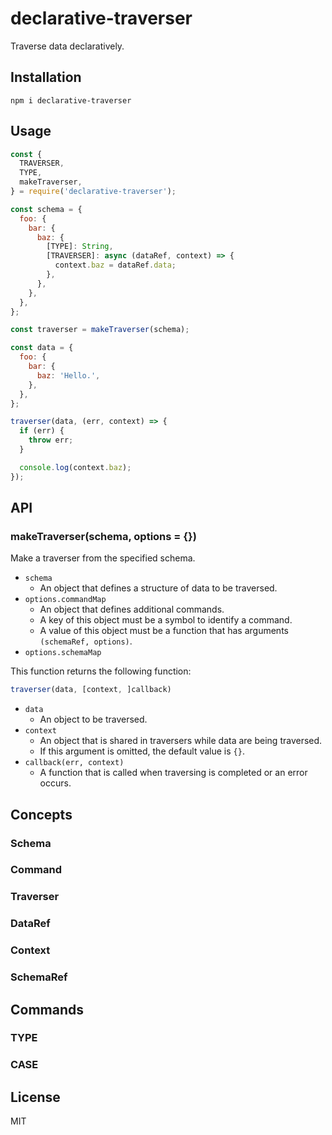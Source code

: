 # declarative-traverser

Traverse data declaratively.

## Installation

```
npm i declarative-traverser
```

## Usage

``` javascript
const {
  TRAVERSER,
  TYPE,
  makeTraverser,
} = require('declarative-traverser');

const schema = {
  foo: {
    bar: {
      baz: {
        [TYPE]: String,
        [TRAVERSER]: async (dataRef, context) => {
          context.baz = dataRef.data;
        },
      },
    },
  },
};

const traverser = makeTraverser(schema);

const data = {
  foo: {
    bar: {
      baz: 'Hello.',
    },
  },
};

traverser(data, (err, context) => {
  if (err) {
    throw err;
  }

  console.log(context.baz);
});
```

## API

### makeTraverser(schema, options = {})

Make a traverser from the specified schema.

- `schema`
  - An object that defines a structure of data to be traversed.
- `options.commandMap`
  - An object that defines additional commands.
  - A key of this object must be a symbol to identify a command.
  - A value of this object must be a function that has arguments `(schemaRef, options)`.
- `options.schemaMap`

This function returns the following function:

``` javascript
traverser(data, [context, ]callback)
```

- `data`
  - An object to be traversed.
- `context`
  - An object that is shared in traversers while data are being traversed.
  - If this argument is omitted, the default value is `{}`.
- `callback(err, context)`
  - A function that is called when traversing is completed or an error occurs.

## Concepts

### Schema

### Command

### Traverser

### DataRef

### Context

### SchemaRef

## Commands

### TYPE

### CASE

## License

MIT
